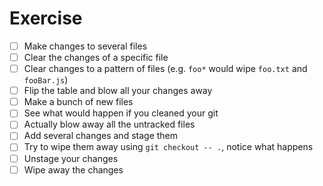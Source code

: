 # Exercise

- [ ] Make changes to several files
- [ ] Clear the changes of a specific file
- [ ] Clear changes to a pattern of files (e.g. `foo*` would wipe `foo.txt` and `fooBar.js`)
- [ ] Flip the table and blow all your changes away
- [ ] Make a bunch of new files
- [ ] See what would happen if you cleaned your git
- [ ] Actually blow away all the untracked files
- [ ] Add several changes and stage them
- [ ] Try to wipe them away using `git checkout -- .`, notice what happens
- [ ] Unstage your changes
- [ ] Wipe away the changes